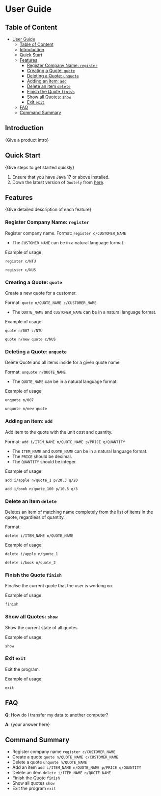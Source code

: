 # User Guide

## Table of Content

- [User Guide](#user-guide)
  - [Table of Content](#table-of-content)
  - [Introduction](#introduction)
  - [Quick Start](#quick-start)
  - [Features](#features)
    - [Register Company Name: `register`](#register-company-name-register)
    - [Creating a Quote: `quote`](#creating-a-quote-quote)
    - [Deleting a Quote: `unquote`](#deleting-a-quote-unquote)
    - [Adding an item: `add`](#adding-an-item-add)
    - [Delete an item `delete`](#delete-an-item-delete)
    - [Finish the Quote `finish`](#finish-the-quote-finish)
    - [Show all Quotes: `show`](#show-all-quotes-show)
    - [Exit `exit`](#exit-exit)
  - [FAQ](#faq)
  - [Command Summary](#command-summary)

## Introduction

{Give a product intro}

## Quick Start

{Give steps to get started quickly}

1. Ensure that you have Java 17 or above installed.
1. Down the latest version of `Quotely` from [here](http://link.to/Quotely).


## Features 

{Give detailed description of each feature}

### Register Company Name: `register`
Register company name.
Format: `register c/CUSTOMER_NAME`

* The `CUSTOMER_NAME` can be in a natural language format.

Example of usage: 

`register c/NTU`

`register c/NUS`

### Creating a Quote: `quote`
Create a new quote for a customer.

Format: `quote n/QUOTE_NAME c/CUSTOMER_NAME`

* The `QUOTE_NAME` and `CUSTOMER_NAME` can be in a natural language format.

Example of usage: 

`quote n/007 c/NTU`

`quote n/new quote c/NUS`


### Deleting a Quote: `unquote`
Delete Quote and all items inside for a given quote name

Format: `unquote n/QUOTE_NAME`

* The `QUOTE_NAME` can be in a natural language format.

Example of usage: 

`unquote n/007`

`unquote n/new quote`

### Adding an item: `add`
Add item to the quote with the unit cost and quantity.

Format: `add i/ITEM_NAME n/QUOTE_NAME p/PRICE q/QUANTITY`

* The `ITEM_NAME` and `QUOTE_NAME` can be in a natural language format.
* The `PRICE` should be decimal.
* The `QUANTITY` should be integer.

Example of usage: 

`add i/apple n/quote_1 p/20.3 q/20`

`add i/book n/quote_100 p/10.5 q/3`

### Delete an item `delete`
Deletes an item of matching name completely from the list of items in the quote, regardless of quantity.

Format:

`delete i/ITEM_NAME n/QUOTE_NAME`

Example of usage: 

`delete i/apple n/quote_1`

`delete i/book n/quote_2`


### Finish the Quote `finish`
Finalise the current quote that the user is working on.

Example of usage: 

`finish`

### Show all Quotes: `show`
Show the current state of all quotes.

Example of usage: 

`show`

### Exit `exit`
Exit the program.

Example of usage: 

`exit`


## FAQ

**Q**: How do I transfer my data to another computer? 

**A**: {your answer here}

## Command Summary

* Register company name `register c/CUSTOMER_NAME`
* Create a quote `quote n/QUOTE_NAME c/CUSTOMER_NAME`
* Delete a quote `unquote n/QUOTE_NAME`
* Add an item `add i/ITEM_NAME n/QUOTE_NAME p/PRICE q/QUANTITY`
* Delete an item `delete i/ITEM_NAME n/QUOTE_NAME`
* Finish the Quote `finish`
* Show all quotes `show`
* Exit the program `exit`
